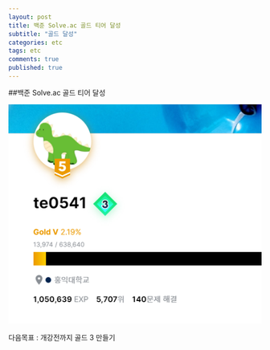 ```yaml
---
layout: post
title: 백준 Solve.ac 골드 티어 달성
subtitle: "골드 달성"
categories: etc
tags: etc
comments: true
published: true
---
```


##백준 Solve.ac 골드 티어 달성

![Gold](/assets/Gold.png)

다음목표 : 개강전까지 골드 3 만들기 
